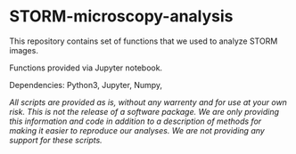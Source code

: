 # STORM-microscopy-analysis
This repository contains set of functions that we used to analyze STORM images.

Functions provided via Jupyter notebook.

Dependencies:
Python3,
Jupyter,
Numpy,


*All scripts are provided as is, without any warrenty and for use at your own risk. This is not the release of a software package. We are only providing this information and code in addition to a description of methods for making it easier to reproduce our analyses. We are not providing any support for these scripts.*
